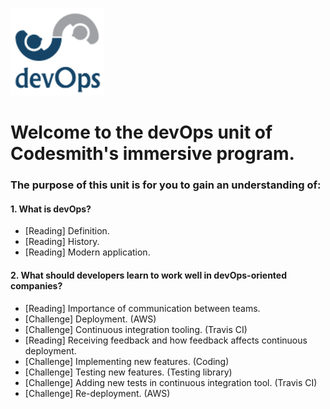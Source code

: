 ![devOps logo](devOps.png)

# Welcome to the devOps unit of Codesmith's immersive program.

### The purpose of this unit is for you to gain an understanding of:

#### 1. What is devOps?
  - [Reading] Definition.
  - [Reading] History.
  - [Reading] Modern application.
#### 2. What should developers learn to work well in devOps-oriented companies?
  - [Reading] Importance of communication between teams.
  - [Challenge] Deployment. (AWS)
  - [Challenge] Continuous integration tooling. (Travis CI)
  - [Reading] Receiving feedback and how feedback affects continuous deployment.
  - [Challenge] Implementing new features. (Coding)
  - [Challenge] Testing new features. (Testing library)
  - [Challenge] Adding new tests in continuous integration tool. (Travis CI)
  - [Challenge] Re-deployment. (AWS)